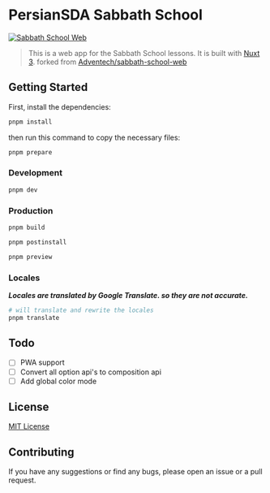 # PersianSDA Sabbath School

[![Sabbath School Web](./public/assets/images/cover.jpg)](#)

> This is a web app for the Sabbath School lessons. It is built with [Nuxt 3](https://nuxt.com/). forked from [Adventech/sabbath-school-web](https://github.com/Adventech/sabbath-school-web)

## Getting Started

First, install the dependencies:

```bash
pnpm install
```

then run this command to copy the necessary files:

```bash
pnpm prepare
```

### Development

```bash
pnpm dev
```

### Production

```bash
pnpm build
```

```bash
pnpm postinstall
```

```bash
pnpm preview
```

### Locales

***Locales are translated by Google Translate. so they are not accurate.***

```bash
# will translate and rewrite the locales
pnpm translate
```

## Todo

- [ ] PWA support
- [ ] Convert all option api's to composition api
- [ ] Add global color mode

## License

[MIT License](./LICENSE)

## Contributing

If you have any suggestions or find any bugs, please open an issue or a pull request.
